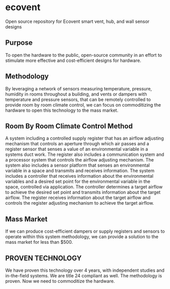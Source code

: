 # ecovent
Open source repository for Ecovent smart vent, hub, and wall sensor designs

## Purpose

To open the hardware to the public, open-source community in an effort to stimulate more effective and cost-efficient designs for hardware.

## Methodology

By leveraging a network of sensors measuring temperature, pressure, humidity in rooms throughout a building, and vents or dampers with temperature and pressure sensors, that can be remotely controlled to provide room by room climate control, we can focus on commoditizing the hardware to open this technology to the mass market.

## Room By Room Climate Control Method

A system including a controlled supply register that has an airflow adjusting mechanism that controls an aperture through which air passes and a register sensor that senses a value of an environmental variable in a systems duct work. The register also includes a communication system and a processor system that controls the airflow adjusting mechanism. The system also includes a sensor platform that senses an environmental variable in a space and transmits and receives information. The system includes a controller that receives information about the environmental variables and a desired set point for the environmental variable in the space, controlled via application. The controller determines a target airflow to achieve the desired set point and transmits information about the target airflow. The register receives information about the target airflow and controls the register adjusting mechanism to achieve the target airflow.

## Mass Market
If we can produce cost-efficient dampers or supply registers and sensors to operate within this system methodology, we can provide a solution to the mass market for less than $500.

## PROVEN TECHNOLOGY
We have proven this technology over 4 years, with independent studies and in-the-field systems.  We are title 24 compliant as well.  The methodology is proven.  Now we need to commoditize the hardware.
